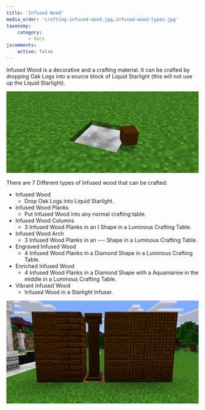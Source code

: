 ```yaml
---
title: 'Infused Wood'
media_order: 'crafting-infused-wood.jpg,infused-wood-types.jpg'
taxonomy:
    category:
        - docs
jscomments:
    active: false
---
```


Infused Wood is a decorative and a crafting material. It can be crafted by dropping Oak Logs into a source block of Liquid Starlight (this will not use up the Liquid Starlight).

![](crafting-infused-wood.jpg)

There are 7 Different types of Infused wood that can be crafted:

* Infused Wood
	* Drop Oak Logs into Liquid Starlight.
* Infused Wood Planks
	* Put Infused Wood into any normal crafting table.
* Infused Wood Columns
	* 3 Infused Wood Planks in an I Shape in a Luminous Crafting Table.
* Infused Wood Arch
	* 3 Infused Wood Planks in an --- Shape in a Luminous Crafting Table.
* Engraved Infused Wood
	* 4 Infused Wood Planks in a Diamond Shape in a Luminous Crafting Table.
* Enriched Infused Wood
	* 4 Infused Wood Planks in a Diamond Shape with a Aquamarine in the middle in a Luminous Crafting Table.
* Vibrant Infused Wood
	* Infused Wood in a Starlight Infuser.

![](infused-wood-types.jpg)
